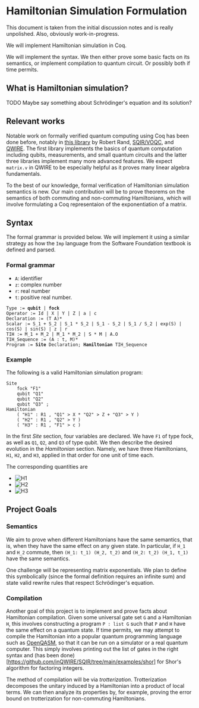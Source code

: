 # Hamiltonian Simulation Formulation

This document is taken from the initial discussion notes and is really unpolished. Also, obviously work-in-progress.

We will implement Hamiltonian simulation in Coq.

We will implement the syntax. We then either prove some basic facts on its semantics, or implement compilation to quantum circuit. Or possibly both if time permits.

## What is Hamiltonian simulation?

TODO Maybe say something about Schrödinger's equation and its solution?

## Relevant works

Notable work on formally verified quantum computing using Coq has been done before, notably in [this library](https://rand.cs.uchicago.edu/vqc/) by Robert Rand, [SQIR/VOQC](https://github.com/inQWIRE/SQIR), and [QWIRE](https://github.com/inQWIRE/QWIRE). The first library implements the basics of quantum computation including qubits, measurements, and small quantum circuits and the latter three libraries implement many more advanced features. We expect `matrix.v` in QWIRE to be especially helpful as it proves many linear algebra fundamentals.

To the best of our knowledge, formal verification of Hamiltonian simulation semantics is new. Our main contribution will be to prove theorems on the semantics of both commuting and non-commuting Hamiltonians, which will involve formulating a Coq representaion of the exponentiation of a matrix.

## Syntax

The formal grammar is provided below. We will implement it using a similar strategy as how the `Imp` language from the Software Foundation textbook is defined and parsed.

### Formal grammar

* `A`: identifier
* `z`: complex number
* `r`: real number
* `t`: positive real number.

<pre><code>Type := <b>qubit</b> | <b>fock</b>
Operator := Id | X | Y | Z | a | c
Declaration := (T A)*
Scalar := S_1 + S_2 | S_1 * S_2 | S_1 - S_2 | S_1 / S_2 | exp(S) | cos(S) | sin(S) | z | r
TIH := M_1 + M_2 | M_1 * M_2 | S * M | A.O
TIH_Sequence := (A : t, M)*
Program := <b>Site</b> Declaration; <b>Hamiltonian</b> TIH_Sequence
</code></pre>

### Example

The following is a valid Hamiltonian simulation program:

```
Site
    fock "F1"
    qubit "Q1"
    qubit "Q2"
    qubit "Q3" ;
Hamiltonian
    ( "H1" : R1 , "Q1" > X * "Q2" > Z + "Q3" > Y )
    ( "H2" : R1 , "Q2" > Y )
    ( "H3" : R1 , "F1" > c )
```

In the first *Site* section, four variables are declared. We have `F1` of type fock, as well as `Q1`, `Q2`, and `Q3` of type qubit.
We then describe the desired evolution in the *Hamiltonian* section.
Namely, we have three Hamiltonians, `H1`, `H2`, and `H3`, applied in that order for one unit of time each.

The corresponding quantities are <!-- google charts LaTeX workaround; you hate to see it -->
* ![H1](http://chart.apis.google.com/chart?cht=tx&chl=H_1=\mathsf{I}{\otimes}\mathsf{X}{\otimes}\mathsf{Z}{\otimes}\mathsf{I}%2B\mathsf{I}{\otimes}\mathsf{I}{\otimes}\mathsf{I}{\otimes}\mathsf{Y})
* ![H2](http://chart.apis.google.com/chart?cht=tx&chl=H_2=\mathsf{I}{\otimes}\mathsf{I}{\otimes}\mathsf{Y}{\otimes}\mathsf{I})
* ![H3](http://chart.apis.google.com/chart?cht=tx&chl=H_3=c{\otimes}\mathsf{I}{\otimes}\mathsf{I}{\otimes}\mathsf{I})

## Project Goals

### Semantics

We aim to prove when different Hamiltonians have the same semantics, that is, when they have the same effect on any given state.
In particular, if `H_1` and `H_2` commute, then `(H_1: t_1) (H_2, t_2)` and `(H_2: t_2) (H_1, t_1)` have the same semantics.

One challenge will be representing matrix exponentials. We plan to define this symbolically (since the formal definition requires an infinite sum) and state valid rewrite rules that respect Schrödinger's equation.

### Compilation

Another goal of this project is to implement and prove facts about Hamiltonian compilation. Given some universal gate set `G` and a Hamiltonian `H`, this involves constructing a program `P : list G` such that `P` and `H` have the same effect on a quantum state.
If time permits, we may attempt to compile the Hamiltonian into a popular quantum programming language such as [OpenQASM](https://github.com/Qiskit/openqasm),
so that it can be run on a simulator or a real quantum computer.
This simply involves printing out the list of gates in the right syntax and (has been done)[https://github.com/inQWIRE/SQIR/tree/main/examples/shor] for Shor's algorithm for factoring integers.
<!-- Ethan: How about the correctness of compilation? Has the formal semantics of qasm been defined anywhere? -->

The method of compilation will be via *trotterization*. Trotterization decomposes the unitary induced by a Hamiltonian into a product of local terms. 
We can then analyze its properties by, for example, proving the error bound on trotterization for non-commuting Hamiltonians.
